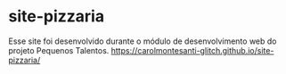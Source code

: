 # site-pizzaria
Esse site foi desenvolvido durante o módulo de desenvolvimento web do projeto Pequenos Talentos.
https://carolmontesanti-glitch.github.io/site-pizzaria/

